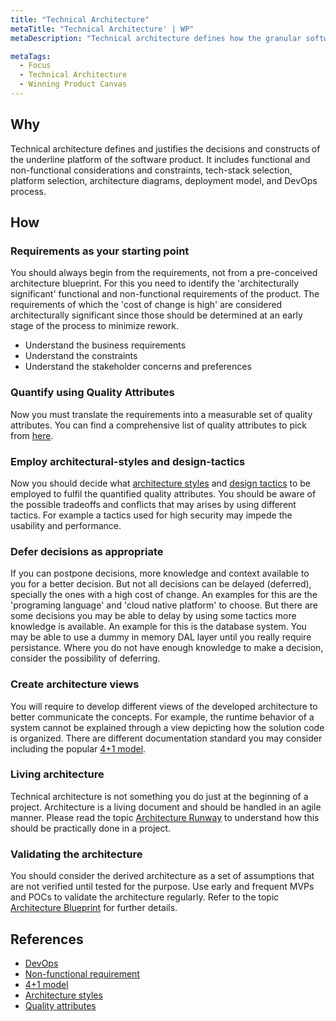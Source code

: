```yaml
---
title: "Technical Architecture"
metaTitle: "Technical Architecture' | WP"
metaDescription: "Technical architecture defines how the granular software components are engineered and organized together to achieve the optimal delivery of the features in demand. The architecture shall mainly be governed by the product requirements under the moderation of industry best practices associated with the selected technologies, services and relevant regulations."

metaTags:
  - Focus
  - Technical Architecture
  - Winning Product Canvas
---
```


## Why

Technical architecture defines and justifies the decisions and constructs of the underline platform of the software product. It includes functional and non-functional considerations and constraints, tech-stack selection, platform selection, architecture diagrams, deployment model, and DevOps process.

## How

### Requirements as your starting point

You should always begin from the requirements, not from a pre-conceived architecture blueprint. For this you need to identify the 'architecturally significant' functional and non-functional requirements of the product. The requirements of which the 'cost of change is high' are considered architecturally significant since those should be determined at an early stage of the process to minimize rework.

- Understand the business requirements
- Understand the constraints
- Understand the stakeholder concerns and preferences

### Quantify using Quality Attributes

Now you must translate the requirements into a measurable set of quality attributes. You can find a comprehensive list of quality attributes to pick from [here](https://en.wikipedia.org/wiki/List_of_system_quality_attributes).

### Employ architectural-styles and design-tactics

Now you should decide what [architecture styles](https://en.wikipedia.org/wiki/List_of_software_architecture_styles_and_patterns) and [design tactics](https://core.ac.uk/download/pdf/82315288.pdf) to be employed to fulfil the quantified quality attributes. You should be aware of the possible tradeoffs and conflicts that may arises by using different tactics. For example a tactics used for high security may impede the usability and performance.

### Defer decisions as appropriate

If you can postpone decisions, more knowledge and context available to you for a better decision. But not all decisions can be delayed (deferred), specially the ones with a high cost of change. An examples for this are the 'programing language' and 'cloud native platform' to choose. But there are some decisions you may be able to delay by using some tactics more knowledge is available. An example for this is the database system. You may be able to use a dummy in memory DAL layer until you really require persistance. Where you do not have enough knowledge to make a decision, consider the possibility of deferring.

### Create architecture views

You will require to develop different views of the developed architecture to better communicate the concepts. For example, the runtime behavior of a system cannot be explained through a view depicting how the solution code is organized. There are different documentation standard you may consider including the popular [4+1 model](https://devcycles.io/2019/02/27/4---1-architectural-view-model-introduction/).

### Living architecture

Technical architecture is not something you do just at the beginning of a project. Architecture is a living document and should be handled in an agile manner. Please read the topic [Architecture Runway](https://learn.winningproduct.com/5-build/01-architectural-runway) to understand how this should be practically done in a project.

### Validating the architecture

You should consider the derived architecture as a set of assumptions that are not verified until tested for the purpose. Use early and frequent MVPs and POCs to validate the architecture regularly. Refer to the topic [Architecture Blueprint](https://learn.winningproduct.com/4-plan/03-architecture-blueprint) for further details.

## References

- [DevOps](https://en.wikipedia.org/wiki/DevOps)
- [Non-functional requirement](https://en.wikipedia.org/wiki/Non-functional_requirement)
- [4+1 model](https://devcycles.io/2019/02/27/4---1-architectural-view-model-introduction/)
- [Architecture styles](https://en.wikipedia.org/wiki/List_of_software_architecture_styles_and_patterns)
- [Quality attributes](https://en.wikipedia.org/wiki/List_of_system_quality_attributes)
